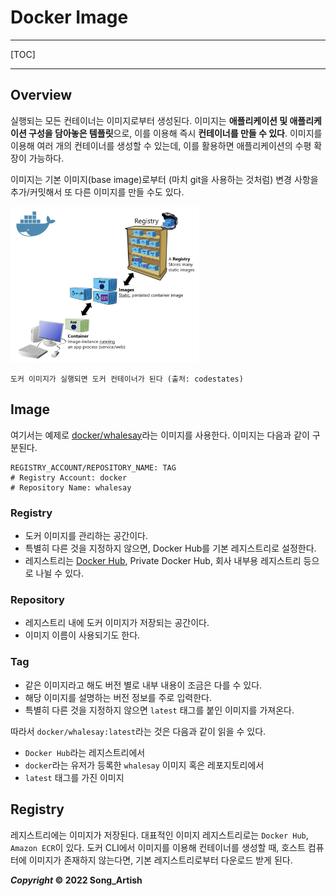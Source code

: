 # Docker Image

---

[TOC]

---



## Overview

실행되는 모든 컨테이너는 이미지로부터 생성된다. 이미지는 **애플리케이션 및 애플리케이션 구성을 담아놓은 템플릿**으로, 이를 이용해 즉시 **컨테이너를 만들 수 있다**. 이미지를 이용해 여러 개의 컨테이너를 생성할 수 있는데, 이를 활용하면 애플리케이션의 수평 확장이 가능하다.

이미지는 기본 이미지(base image)로부터 (마치 git을 사용하는 것처럼) 변경 사항을 추가/커밋해서 또 다른 이미지를 만들 수도 있다. 

<img src="img/docker_flow.png" width="60%" />

`도커 이미지가 실행되면 도커 컨테이너가 된다 (출처: codestates)`



## Image

여기서는 예제로 [docker/whalesay](https://hub.docker.com/r/docker/whalesay)라는 이미지를 사용한다. 이미지는 다음과 같이 구분된다.

```
REGISTRY_ACCOUNT/REPOSITORY_NAME: TAG
# Registry Account: docker
# Repository Name: whalesay
```

### Registry

- 도커 이미지를 관리하는 공간이다.
- 특별히 다른 것을 지정하지 않으면, Docker Hub를 기본 레지스트리로 설정한다.
- 레지스트리는 [Docker Hub](https://hub.docker.com/), Private Docker Hub, 회사 내부용 레지스트리 등으로 나뉠 수 있다.

### Repository

- 레지스트리 내에 도커 이미지가 저장되는 공간이다.
- 이미지 이름이 사용되기도 한다.

### Tag

- 같은 이미지라고 해도 버전 별로 내부 내용이 조금은 다를 수 있다.
- 해당 이미지를 설명하는 버전 정보를 주로 입력한다.
- 특별히 다른 것을 지정하지 않으면 `latest` 태그를 붙인 이미지를 가져온다.

따라서 `docker/whalesay:latest`라는 것은 다음과 같이 읽을 수 있다.

- `Docker Hub`라는 레지스트리에서
- `docker`라는 유저가 등록한 `whalesay` 이미지 혹은 레포지토리에서
- `latest` 태그를 가진 이미지



## Registry

레지스트리에는 이미지가 저장된다. 대표적인 이미지 레지스트리로는 `Docker Hub`, `Amazon ECR`이 있다. 도커 CLI에서 이미지를 이용해 컨테이너를 생성할 때, 호스트 컴퓨터에 이미지가 존재하지 않는다면, 기본 레지스트리로부터 다운로드 받게 된다.



***Copyright* © 2022 Song_Artish**